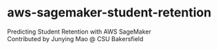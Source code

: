 # aws-sagemaker-student-retention
Predicting Student Retention with AWS SageMaker <br>
Contributed by Junying Mao @ CSU Bakersfield
